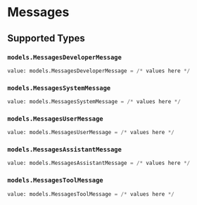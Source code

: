 # Messages


## Supported Types

### `models.MessagesDeveloperMessage`

```python
value: models.MessagesDeveloperMessage = /* values here */
```

### `models.MessagesSystemMessage`

```python
value: models.MessagesSystemMessage = /* values here */
```

### `models.MessagesUserMessage`

```python
value: models.MessagesUserMessage = /* values here */
```

### `models.MessagesAssistantMessage`

```python
value: models.MessagesAssistantMessage = /* values here */
```

### `models.MessagesToolMessage`

```python
value: models.MessagesToolMessage = /* values here */
```

